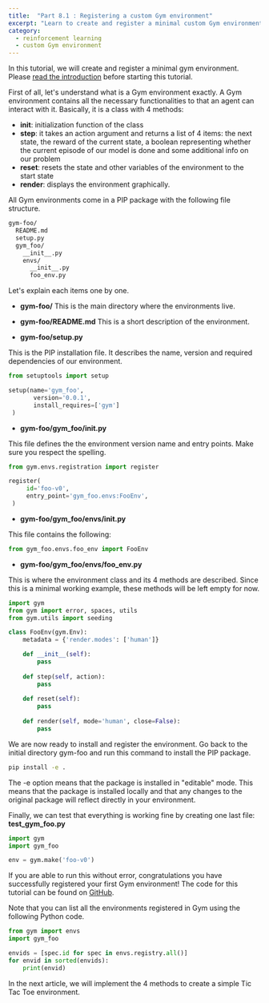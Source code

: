 ```yaml
---
title:  "Part 8.1 : Registering a custom Gym environment"
excerpt: "Learn to create and register a minimal custom Gym environment."
category:
  - reinforcement learning
  - custom Gym environment
---
```



In this tutorial, we will create and register a minimal gym environment. Please [read the introduction](/_posts/2022-06-24-create-training-environments-with-openAI-gym.md) before starting this tutorial.

First of all, let's understand what is a Gym environment exactly. A Gym environment contains all the necessary functionalities to that an agent can interact with it. Basically, it is a class with 4 methods:
- **__init__**: initialization function of the class
- **step**: it takes an action argument and returns a list of 4 items: the next state, the reward of the current state, a boolean representing whether the current episode of our model is done and some additional info on our problem
- **reset**: resets the state and other variables of the environment to the start state
- **render**: displays the environment graphically.

All Gym environments come in a PIP package with the following file structure.

```bash
gym-foo/
  README.md
  setup.py
  gym_foo/
    __init__.py
    envs/
      __init__.py
      foo_env.py
```

Let's explain each items one by one.

- **gym-foo/**
This is the main directory where the environments live.

- **gym-foo/README.md**
This is a short description of the environment.

- **gym-foo/setup.py**

This is the PIP installation file. It describes the name, version and required dependencies of our environment.

```python
from setuptools import setup

setup(name='gym_foo',
       version='0.0.1',
       install_requires=['gym']
 )
```

- **gym-foo/gym_foo/__init__.py**

This file defines the the environment version name and entry points. Make sure you respect the spelling.

```python
from gym.envs.registration import register

register(
     id='foo-v0',
     entry_point='gym_foo.envs:FooEnv',
 )
```

- **gym-foo/gym_foo/envs/__init__.py**

This file contains the following:

```python
from gym_foo.envs.foo_env import FooEnv
```

- **gym-foo/gym_foo/envs/foo_env.py**

This is where the environment class and its 4 methods are described. Since this is a minimal working example, these methods will be left empty for now.

```python
import gym
from gym import error, spaces, utils
from gym.utils import seeding

class FooEnv(gym.Env):
    metadata = {'render.modes': ['human']}

    def __init__(self):
        pass
  
    def step(self, action):
        pass
  
    def reset(self):
        pass
  
    def render(self, mode='human', close=False):
        pass
```

We are now ready to install and register the environment. Go back to the initial directory gym-foo and run this command to install the PIP package.

```bash
pip install -e .
```

The -e option means that the package is installed in "editable" mode. This means that the package is installed locally and that any changes to the original package will reflect directly in your environment.

Finally, we can test that everything is working fine by creating one last file: **test_gym_foo.py**

```python
import gym
import gym_foo

env = gym.make('foo-v0')
```

If you are able to run this without error, congratulations you have successfully registered your first Gym environment! The code for this tutorial can be found on [GitHub](https://github.com/PierreExeter/gym-foo).

Note that you can list all the environments registered in Gym using the following Python code.
```python
from gym import envs
import gym_foo

envids = [spec.id for spec in envs.registry.all()]
for envid in sorted(envids):
    print(envid)
```

In the next article, we will implement the 4 methods to create a simple Tic Tac Toe environment.